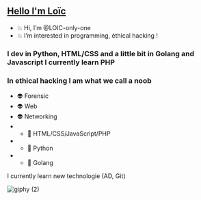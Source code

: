 <h2><u>Hello I'm Loïc</u></h2>

- 💥 Hi, I’m @LOIC-only-one
- 💥 I’m interested in programming, éthical hacking !

<h3>I dev in Python, HTML/CSS and a little bit in Golang and Javascript I currently learn PHP</h3>
<h3>In ethical hacking I am what we call a noob</h3>

- 👽 Forensic  
- 👽 Web             
- 👽 Networking     
- - 🌟 HTML/CSS/JavaScript/PHP
- - 🌟 Python
- - 🌟 Golang

I currently learn new technologie (AD, Git)
<!---
LOIC-only-one/LOIC-only-one is a ✨ special ✨ repository because its `README.md` (this file) appears on your GitHub profile.
You can click the Preview link to take a look at your changes.
--->

![giphy (2)](https://user-images.githubusercontent.com/75929039/115109160-6dacdc80-9f74-11eb-82cc-31ac85798586.gif)
